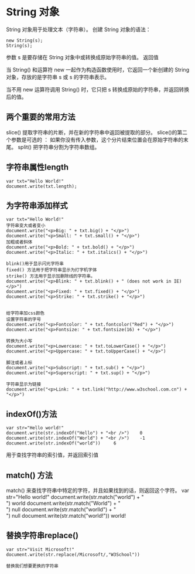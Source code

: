 # String 对象

String 对象用于处理文本（字符串）。
创建 String 对象的语法：

	new String(s);
	String(s);

参数 s 是要存储在 String 对象中或转换成原始字符串的值。
返回值

当 String() 和运算符 new 一起作为构造函数使用时，它返回一个新创建的 String 对象，存放的是字符串 s 或 s 的字符串表示。

当不用 new 运算符调用 String() 时，它只把 s 转换成原始的字符串，并返回转换后的值。
##  两个重要的常用方法
slice() 	提取字符串的片断，并在新的字符串中返回被提取的部分。
		slice()的第二个参数是可选的 ： 如果你没有传入参数，这个分片结束位置会在原始字符串的末尾。
split() 	把字符串分割为字符串数组。

## 字符串属性length
	var txt="Hello World!"
	document.write(txt.length);

## 为字符串添加样式
	var txt="Hello World!"
	字符串变大或者变小
	document.write("<p>Big: " + txt.big() + "</p>")
	document.write("<p>Small: " + txt.small() + "</p>")
	加粗或者斜体
	document.write("<p>Bold: " + txt.bold() + "</p>")
	document.write("<p>Italic: " + txt.italics() + "</p>")
	
	blink()用于显示闪光字符串
	fixed() 方法用于把字符串显示为打字机字体
	strike() 方法用于显示加删除线的字符串。
	document.write("<p>Blink: " + txt.blink() + " (does not work in IE)</p>")
	document.write("<p>Fixed: " + txt.fixed() + "</p>")
	document.write("<p>Strike: " + txt.strike() + "</p>")


	给字符串加css颜色
	设置字符串的字号
	document.write("<p>Fontcolor: " + txt.fontcolor("Red") + "</p>")
	document.write("<p>Fontsize: " + txt.fontsize(16) + "</p>")
	
	转换为大小写
	document.write("<p>Lowercase: " + txt.toLowerCase() + "</p>")
	document.write("<p>Uppercase: " + txt.toUpperCase() + "</p>")
	
	脚注或者上标
	document.write("<p>Subscript: " + txt.sub() + "</p>")
	document.write("<p>Superscript: " + txt.sup() + "</p>")
	
	字符串显示为链接
	document.write("<p>Link: " + txt.link("http://www.w3school.com.cn") + "</p>")

## indexOf()方法

	var str="Hello world!"
	document.write(str.indexOf("Hello") + "<br />")    0
	document.write(str.indexOf("World") + "<br />")    -1
	document.write(str.indexOf("world"))     6
用于查找字符串的索引值，并返回索引值

## match() 方法
 match() 来查找字符串中特定的字符，并且如果找到的话，则返回这个字符。
	var str="Hello world!"
	document.write(str.match("world") + "<br />")  world
	document.write(str.match("World") + "<br />")  null
	document.write(str.match("worlld") + "<br />")  null
	document.write(str.match("world!"))  world!


## 替换字符串replace()

	var str="Visit Microsoft!"
	document.write(str.replace(/Microsoft/,"W3School"))

	替换我们想要更换的字符串


